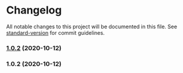 # Changelog

All notable changes to this project will be documented in this file. See [standard-version](https://github.com/conventional-changelog/standard-version) for commit guidelines.

### [1.0.2](https://github.com/witzbould/CssColor/compare/@csscolor/rgb2hex@1.0.2...@csscolor/rgb2hex@1.0.2) (2020-10-12)

### 1.0.2 (2020-10-12)
